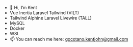 - 👋 Hi, I’m Kent
- Vue Inertia Laravel Tailwind (VILT)
- Tailwind Alphine Laravel Livewire (TALL)
- MySQL
- Docker
- WSL
- 📫 You can reach me here: gocotano.kentjohn@gmail.com

<!---
mrcoffeex/mrcoffeex is a ✨ special ✨ repository because its `README.md` (this file) appears on your GitHub profile.
You can click the Preview link to take a look at your changes.
--->
